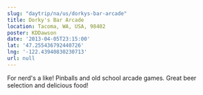```yaml
---
slug: "daytrip/na/us/dorkys-bar-arcade"
title: Dorky's Bar Arcade
location: Tacoma, WA, USA, 98402
poster: KDDawson
date: '2013-04-05T23:15:00'
lat: '47.255436792440726'
lng: '-122.43940830230713'
url: null
---
```


For nerd's a like! Pinballs and old school arcade games. Great beer selection and delicious food!
